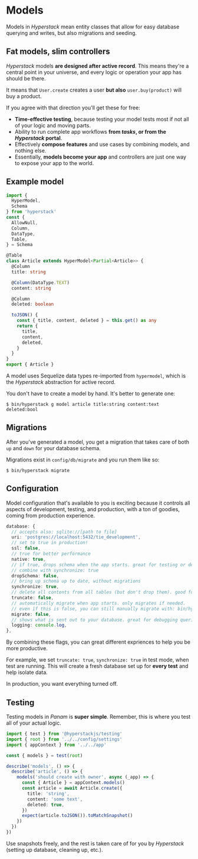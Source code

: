 # Models

Models in _Hyperstack_ mean entity classes that allow for easy database querying and writes, but also migrations and seeding.


## Fat models, slim controllers

_Hyperstack_ models **are designed after active record**. This means they're a central point in your universe, and every logic or operation your app has should be there.

It means that `User.create` creates a user **but also** `user.buy(product)` will buy a product.

If you agree with that direction you'll get these for free:

* **Time-effective testing**, because testing your model tests most if not all of your logic and moving parts.
* Ability to run complete app workflows **from _tasks_, or from the _Hyperstack_ portal**.
* Effectively **compose features** and use cases by combining models, and nothing else.
* Essentially, **models become your app** and controllers are just one way to expose your app to the world.

## Example model

```ts
import {
  HyperModel,
  Schema
} from 'hyperstack'
const {
  AllowNull,
  Column,
  DataType,
  Table,
} = Schema

@Table
class Article extends HyperModel<Partial<Article>> {
  @Column
  title: string

  @Column(DataType.TEXT)
  content: string

  @Column
  deleted: boolean

  toJSON() {
    const { title, content, deleted } = this.get() as any
    return {
      title,
      content,
      deleted,
    }
  }
}
export { Article }
```

A model uses Sequelize data types re-imported from `hypermodel`, which is the _Hyperstack_ abstraction for active record.

You don't have to create a model by hand. It's better to generate one:

```
$ bin/hyperstack g model article title:string content:text deleted:bool
```

## Migrations

After you've generated a model, you get a migration that takes care of both `up` and `down` for your database schema.

Migrations exist in `config/db/migrate` and you run them like so:

```
$ bin/hyperstack migrate
```

## Configuration

Model configuration that's available to you is exciting because it controls all aspects of development, testing, and production, with a ton of goodies, coming from production experience.


```ts
database: {
  // accepts also: sqlite://[path to file]
  uri: 'postgres://localhost:5432/tie_development',
  // set to true in production!
  ssl: false,
  // true for better performance
  native: true,
  // if true, drops schema when the app starts. great for testing or debugging in development
  // combine with synchronize: true
  dropSchema: false,
  // bring up schema up to date, without migrations
  synchronize: true,
  // delete all contents from all tables (but don't drop them). good for test mode.
  truncate: false,
  // automatically migrate when app starts. only migrates if needed.
  // even if this is false, you can still manually migrate with: bin/hyperstack migrate
  migrate: false,
  // shows what is sent out to your database. great for debugging queries live.
  logging: console.log,
},
```

By combining these flags, you can great different expriences to help you be more productive.

For example, we set `truncate: true`, `synchronize: true` in test mode, when test are running. This will create a fresh database set up for **every test** and help isolate data.

In production, you want everything turned off.

## Testing

Testing models in _Panam_ is **super simple**. Remember, this is where you test all of your actual logic.


```ts title="test/models/article.spec.ts"
import { test } from '@hyperstackjs/testing'
import { root } from '../../config/settings'
import { appContext } from '../../app'

const { models } = test(root)

describe('models', () => {
  describe('article', () => {
    models('should create with owner', async (_app) => {
      const { Article } = appContext.models()
      const article = await Article.create({
        title: 'string',
        content: 'some text',
        deleted: true,
      })
      expect(article.toJSON()).toMatchSnapshot()
    })
  })
})
```

Use snapshots freely, and the rest is taken care of for you by _Hyperstack_ (setting up database, cleaning up, etc.).


